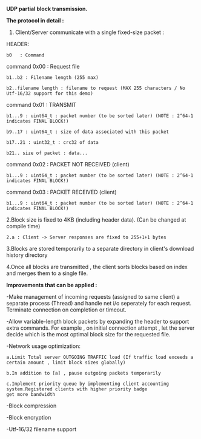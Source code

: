**UDP partial block transmission.**

**The protocol in detail :**

1. Client/Server communicate with a single fixed-size  packet
	  :
	  
HEADER:

	b0   : Command 
	
command 0x00 : Request file

	b1..b2 : Filename length (255 max)
	
	b2..filename length : filename to request (MAX 255 characters / No Utf-16/32 support for this demo)

command 0x01 : TRANSMIT

	b1...9 : uint64_t : packet number (to be sorted later) (NOTE : 2^64-1 indicates FINAL BLOCK!)
	
	b9..17 : uint64_t : size of data associated with this packet
	
	b17..21 : uint32_t : crc32 of data
	
	b21.. size of packet : data...

command 0x02 : PACKET NOT RECEIVED (client)

	b1...9 : uint64_t : packet number (to be sorted later) (NOTE : 2^64-1 indicates FINAL BLOCK!)

command 0x03 : PACKET RECEIVED (client)

	b1...9 : uint64_t : packet number (to be sorted later) (NOTE : 2^64-1 indicates FINAL BLOCK!)
	
2.Block size is fixed to 4KB (including header data). (Can be changed at compile time)

	2.a : Client -> Server responses are fixed to 255+1+1 bytes
	
3.Blocks are stored temporarily to a separate directory in client's download history directory

4.Once all blocks are transmitted , the client sorts blocks based on index and merges them to a single file.


**Improvements that can be applied :**

-Make management of incoming requests (assigned to same client) a separate process (Thread)
and handle net i/o seperately for each request. Terminate connection on completion or timeout.

-Allow variable-length block packets by expanding the header to support extra commands.
For example , on initial connection attempt , let the server decide which is the most optimal
block size for the requested file.

-Network usage optimization:

	a.Limit Total server OUTGOING TRAFFIC load (If traffic load exceeds a certain amount , limit block sizes globally)
	
	b.In addition to [a] , pause outgoing packets temporarily
	
	c.Implement priority queue by implementing client accounting system.Registered clients with higher priority badge
	get more bandwidth


-Block compression

-Block encryption

-Utf-16/32 filename support
